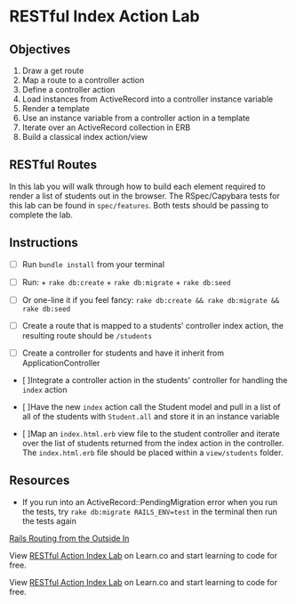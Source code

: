 # RESTful Index Action Lab

## Objectives

1. Draw a get route
2. Map a route to a controller action
3. Define a controller action
4. Load instances from ActiveRecord into a controller instance variable
5. Render a template
6. Use an instance variable from a controller action in a template
7. Iterate over an ActiveRecord collection in ERB
8. Build a classical index action/view

## RESTful Routes

In this lab you will walk through how to build each element required to render a
list of students out in the browser. The RSpec/Capybara tests for this lab can
be found in `spec/features`. Both tests should be passing to complete the lab.

## Instructions

- [ ] Run `bundle install` from your terminal

- [ ] Run: + `rake db:create` + `rake db:migrate` + `rake db:seed`

- [ ] Or one-line it if you feel fancy: `rake db:create && rake db:migrate && rake db:seed`

- [ ] Create a route that is mapped to a students' controller index action, the
  resulting route should be `/students`

- [ ] Create a controller for students and have it inherit from
  ApplicationController

- [ ]Integrate a controller action in the students' controller for handling the
  `index` action

- [ ]Have the new `index` action call the Student model and pull in a list of all
  of the students with `Student.all` and store it in an instance variable

- [ ]Map an `index.html.erb` view file to the student controller and iterate over the
  list of students returned from the index action in the controller. The
  `index.html.erb` file should be placed within a `view/students` folder.

## Resources

- If you run into an ActiveRecord::PendingMigration error when you run the
  tests, try `rake db:migrate RAILS_ENV=test` in the terminal then run the tests
  again

[Rails Routing from the Outside In](http://edgeguides.rubyonrails.org/routing.html)

<p class='util--hide'>View <a href='https://learn.co/lessons/rails-restful-index-action-lab'>RESTful Action Index Lab</a> on Learn.co and start learning to code for free.</p>

<p data-visibility='hidden'>View <a href='https://learn.co/lessons/rails-restful-index-action-lab'>RESTful Action Index Lab</a> on Learn.co and start learning to code for free.</p>
